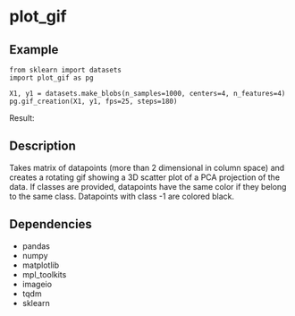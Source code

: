 # plot_gif

## Example

```
from sklearn import datasets
import plot_gif as pg

X1, y1 = datasets.make_blobs(n_samples=1000, centers=4, n_features=4)
pg.gif_creation(X1, y1, fps=25, steps=180)
```
Result:


## Description

Takes matrix of datapoints (more than 2 dimensional in column space) and creates
a rotating gif showing a 3D scatter plot of a PCA projection of the data.
If classes are provided, datapoints have the same color if they belong to the same class.
Datapoints with class -1 are colored black.

## Dependencies

- pandas
- numpy
- matplotlib
- mpl_toolkits
- imageio
- tqdm
- sklearn
